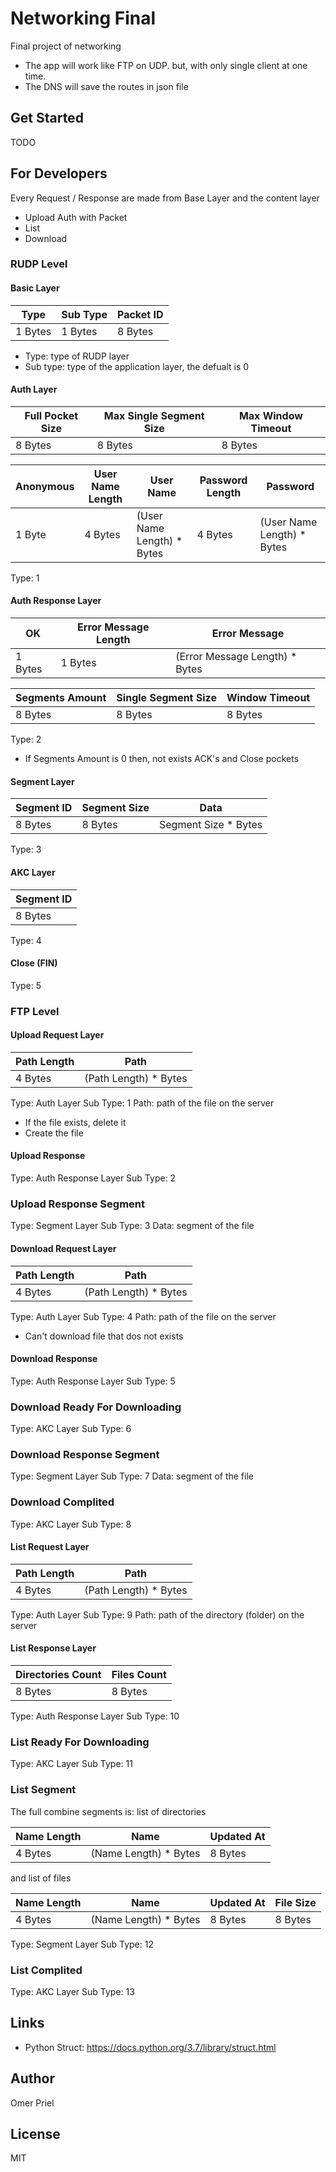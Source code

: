 # Networking Final

Final project of networking

* The app will work like FTP on UDP. but, with only single client at one time.
* The DNS will save the routes in json file

## Get Started

TODO

## For Developers

Every Request / Response are made from Base Layer and the content layer

* Upload
  Auth with Packet
* List
* Download

### RUDP Level

#### Basic Layer

|   Type  |  Sub Type  | Packet ID |
|---------|------------|-----------|
| 1 Bytes | 1 Bytes    | 8 Bytes   |

* Type:     type of RUDP layer
* Sub type: type of the application layer, the defualt is 0

#### Auth Layer

| Full Pocket Size | Max Single Segment Size | Max Window Timeout |
|------------------|-------------------------|--------------------|
| 8 Bytes          | 8 Bytes                 | 8 Bytes            |

| Anonymous | User Name Length |         User Name          | Password Length |         Password           |
|-----------|------------------|----------------------------|-----------------|----------------------------|
| 1 Byte    | 4 Bytes          | (User Name Length) * Bytes | 4 Bytes         | (User Name Length) * Bytes |

Type: 1

#### Auth Response Layer

| OK      | Error Message Length |         Error Message          |
|---------|----------------------|--------------------------------|
| 1 Bytes | 1 Bytes              | (Error Message Length) * Bytes |

| Segments Amount | Single Segment Size | Window Timeout |
|-----------------|---------------------|----------------|
| 8 Bytes         | 8 Bytes             | 8 Bytes        |

Type: 2

* If Segments Amount is 0 then, not exists ACK's and Close pockets

#### Segment Layer

| Segment ID | Segment Size |         Data         |
|------------|--------------|----------------------|
| 8 Bytes    | 8 Bytes      | Segment Size * Bytes |

Type: 3

#### AKC Layer

| Segment ID |
|------------|
| 8 Bytes    |

Type: 4

#### Close (FIN)

Type: 5

### FTP Level

#### Upload Request Layer

| Path Length |         Path          |
|-------------|-----------------------|
| 4 Bytes     | (Path Length) * Bytes |

Type: Auth Layer
Sub Type: 1
Path: path of the file on the server

* If the file exists, delete it
* Create the file

#### Upload Response

Type: Auth Response Layer
Sub Type: 2

### Upload Response Segment

Type: Segment Layer
Sub Type: 3
Data: segment of the file

#### Download Request Layer

| Path Length |         Path          |
|-------------|-----------------------|
| 4 Bytes     | (Path Length) * Bytes |

Type: Auth Layer
Sub Type: 4
Path: path of the file on the server

* Can't download file that dos not exists

#### Download Response

Type: Auth Response Layer
Sub Type: 5

### Download Ready For Downloading

Type: AKC Layer
Sub Type: 6

### Download Response Segment

Type: Segment Layer
Sub Type: 7
Data: segment of the file

### Download Complited

Type: AKC Layer
Sub Type: 8

#### List Request Layer

| Path Length |         Path          |
|-------------|-----------------------|
| 4 Bytes     | (Path Length) * Bytes |

Type: Auth Layer
Sub Type: 9
Path: path of the directory (folder) on the server

#### List Response Layer

|  Directories Count |  Files Count |
|--------------------|--------------|
| 8 Bytes            | 8 Bytes      |

Type: Auth Response Layer
Sub Type: 10

### List Ready For Downloading

Type: AKC Layer
Sub Type: 11

### List Segment

The full combine segments is:
list of directories

| Name Length |         Name          | Updated At |
|-------------|-----------------------|------------|
| 4 Bytes     | (Name Length) * Bytes | 8 Bytes    |

and list of files

| Name Length |         Name          | Updated At | File Size  |
|-------------|-----------------------|------------|------------|
| 4 Bytes     | (Name Length) * Bytes | 8 Bytes    | 8 Bytes    |

Type: Segment Layer
Sub Type: 12

### List Complited

Type: AKC Layer
Sub Type: 13

## Links

* Python Struct: <https://docs.python.org/3.7/library/struct.html>

## Author

Omer Priel

## License

MIT
